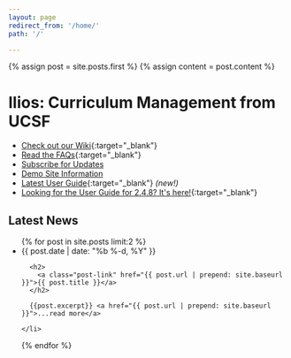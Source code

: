 ```yaml
---
layout: page
redirect_from: '/home/'
path: '/'

---
```


{% assign post = site.posts.first %}
{% assign content = post.content %}

# Ilios: Curriculum Management from UCSF

- [Check out our Wiki](https://github.com/ilios/ilios/wiki){:target="_blank"}
- [Read the FAQs](https://github.com/ilios/ilios/wiki/FAQS){:target="_blank"}
- [Subscribe for Updates](/subscribe)
- [Demo Site Information](/demo)
- [Latest User Guide](https://iliosproject.gitbooks.io/ilios-user-guide/content/){:target="_blank"} *(new!)*
- [Looking for the User Guide for 2.4.8? It's here!](https://www.dropbox.com/sh/3cfxfzdspzf10wp/KbaFS5LKkM){:target="_blank"}

## Latest News

<ul class="post-list">
  {% for post in site.posts  limit:2 %}
    <li>
      <span class="post-meta">{{ post.date | date: "%b %-d, %Y" }}</span>

      <h2>
        <a class="post-link" href="{{ post.url | prepend: site.baseurl }}">{{ post.title }}</a>
      </h2>

      {{post.excerpt}} <a href="{{ post.url | prepend: site.baseurl }}">...read more</a>

    </li>
  {% endfor %}
</ul>
